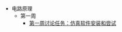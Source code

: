 <!-- docs/circuit/_sidebar.md -->

* 电路原理
    * 第一周
        * [第一周讨论任务：仿真软件安装和尝试](circuit/sim_0905.md)